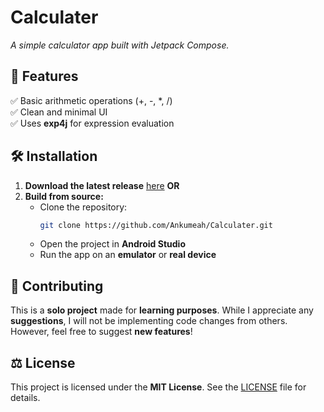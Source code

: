 # **Calculater**  

_A simple calculator app built with Jetpack Compose._  

## 🚀 Features  

✅ Basic arithmetic operations (+, -, *, /)  
✅ Clean and minimal UI  
✅ Uses **exp4j** for expression evaluation  

## 🛠️ Installation  

1. **Download the latest release** [here](https://github.com/Ankumeah/Calculater/releases) **OR**  
2. **Build from source:**  
   - Clone the repository:  
     ```sh
     git clone https://github.com/Ankumeah/Calculater.git
     ```
   - Open the project in **Android Studio**  
   - Run the app on an **emulator** or **real device**  

## 🤝 Contributing  

This is a **solo project** made for **learning purposes**. While I appreciate any **suggestions**, I will not be implementing code changes from others. However, feel free to suggest **new features**!  

## ⚖️ License  

This project is licensed under the **MIT License**. See the [LICENSE](LICENSE) file for details.

